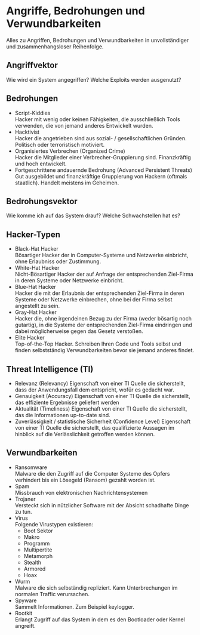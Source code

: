 Angriffe, Bedrohungen und Verwundbarkeiten
===================

Alles zu Angriffen, Bedrohungen und Verwundbarkeiten in unvollständiger und zusammenhangsloser Reihenfolge.

Angriffvektor
--------------
Wie wird ein System angegriffen?
Welche Exploits werden ausgenutzt?

Bedrohungen
--------------
-   Script-Kiddies  
    Hacker mit wenig oder keinen Fähigkeiten, die ausschließlich Tools verwenden, die von jemand anderes Entwickelt wurden.
-   Hacktivist  
    Hacker die angetrieben sind aus sozial- / gesellschaftlichen Gründen. Politisch oder terroristisch motiviert.
-   Organisiertes Verbrechen (Organized Crime)  
    Hacker die Mitglieder einer Verbrecher-Gruppierung sind. Finanzkräftig und hoch entwickelt.
-   Fortgeschrittene andauernde Bedrohung (Advanced Persistent Threats)  
    Gut ausgebildet und finanzkräftige Gruppierung von Hackern (oftmals staatlich). Handelt meistens im Geheimen.

Bedrohungsvektor
-------------------
Wie komme ich auf das System drauf? 
Welche Schwachstellen hat es?

Hacker-Typen
---------------
-   Black-Hat Hacker  
    Bösartiger Hacker der in Computer-Systeme und Netzwerke einbricht, ohne Erlaubniss oder Zustimmung.
-   White-Hat Hacker  
    Nicht-Bösartiger Hacker der auf Anfrage der entsprechenden Ziel-Firma in deren Systeme oder Netzwerke einbricht.
-   Blue-Hat Hacker  
    Hacker die mit der Erlaubnis der entsprechenden Ziel-Firma in deren Systeme oder Netzwerke einbrechen, ohne bei der Firma selbst angestellt zu sein.
-   Gray-Hat Hacker  
    Hacker die, ohne irgendeinen Bezug zu der Firma (weder bösartig noch gutartig), in die Systeme der entsprechenden Ziel-Firma eindringen und dabei möglicherweise gegen das Gesetz verstoßen.
-   Elite Hacker  
    Top-of-the-Top Hacker. Schreiben Ihren Code und Tools selbst und finden selbstständig Verwundbarkeiten bevor sie jemand anderes findet.
	
Threat Intelligence (TI)
------------------------
- Relevanz (Relevancy)
   Eigenschaft von einer TI Quelle die sicherstellt, dass der Anwendungsfall dem entspricht, wofür es gedacht war.
- Genauigkeit (Accuracy)
   Eigenschaft von einer TI Quelle die sicherstellt, das effiziente Ergebnisse geliefert werden
- Aktualität (Timeliness)
   Eigenschaft von einer TI Quelle die sicherstellt, das die Informationen up-to-date sind.
- Zuverlässigkeit / statistische Sicherheit (Confidence Level)
   Eigenschaft von einer TI Quelle die sicherstellt, das qualifizierte Aussagen im hinblick auf die Verlässlichkeit getroffen werden können.

Verwundbarkeiten
-------------------
- Ransomware  
    Malware die den Zugriff auf die Computer Systeme des Opfers verhindert bis ein Lösegeld (Ransom) gezahlt worden ist.
- Spam  
    Missbrauch von elektronischen Nachrichtensystemen
- Trojaner  
    Versteckt sich in nützlicher Software mit der Absicht schadhafte Dinge zu tun.
- Virus  
    Folgende Virustypen existieren:
    -   Boot Sektor
    -   Makro
    -   Programm
    -   Multipertite
    -   Metamorph
    -   Stealth
    -   Armored
    -   Hoax
-   Wurm  
    Malware die sich selbständig repliziert. Kann Unterbrechungen im normalen Traffic verursachen.
-   Spyware  
    Sammelt Informationen. Zum Beispiel keylogger.
-   Rootkit  
    Erlangt Zugriff auf das System in dem es den Bootloader oder Kernel angreift.

	